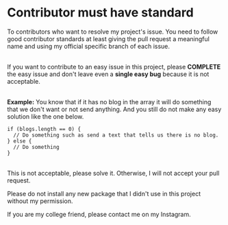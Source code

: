 # Contributor must have standard
To contributors who want to resolve my project's issue. You need to follow good contributor standards at least giving the pull request a meaningful name and using my official specific branch of each issue.<br><br>

If you want to contribute to an easy issue in this project, please <strong>COMPLETE</strong> the easy issue and don't leave even a <strong>single easy bug</strong> because it is not acceptable.<br><br>

<strong>Example:</strong> You know that if it has no blog in the array it will do something that we don't want or not send anything. And you still do not make any easy solution like the one below.<br>
```
if (blogs.length == 0) {
  // Do something such as send a text that tells us there is no blog.
} else {
  // Do something
}
```
<br> This is not acceptable, please solve it. Otherwise, I will not accept your pull request.

Please do not install any new package that I didn't use in this project without my permission.

If you are my college friend, please contact me on my Instagram.
